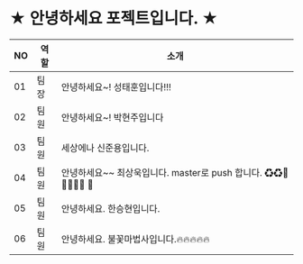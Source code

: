 # ★ 안녕하세요 포젝트입니다. ★ 
 
|NO|역할|소개| 
|-|-|-|
|01|팀장|안녕하세요~! 성태훈입니다!!!|  
|02|팀원|안녕하세요~! 박현주입니다|
|03|팀원|세상에나 신준용입니다.|
|04|팀원|안녕하세요~~ 최상욱입니다. master로 push 합니다. ♻♻🔰🔰🔰🚸💚 💛| 
|05|팀원|안녕하세요. 한승현입니다. |
|06|팀원|안녕하세요. 불꽃마법사입니다.🔥🔥🔥🔥🔥 | 